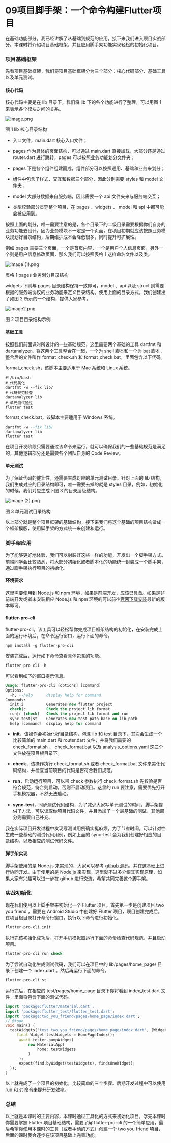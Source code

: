 # 09项目脚手架：一个命令构建Flutter项目

在基础功能部分，我已经讲解了从基础到规范的应用，接下来我们进入项目实战部分。本课时将介绍项目基础框架，并且应用脚手架功能实现轻松的初始化项目。

### 项目基础框架

先看项目基础框架，我们将项目基础框架分为三个部分：核心代码部分、基础工具以及单元测试。

#### 核心代码

核心代码主要是在 lib 目录下，我们将 lib 下的各个功能进行了整理，可以用图 1 来表示各个模块之间的关系。


<Image alt="image.png" src="https://s0.lgstatic.com/i/image/M00/2E/C3/Ciqc1F8Flb-AGmmvAADAcKsYMc8004.png"/> 
  

图 1 lib 核心目录结构

* 入口文件，main.dart 核心入口文件；

* pages 作为具体的页面结构，可以通过 main.dart 直接加载，大部分还是通过 router.dart 进行跳转，pages 可以按照业务功能划分文件夹；

* pages 下是各个组件组建而成，组件部分可以按照通用、基础和业务来划分；

* 组件中包含了样式、交互和数据三个部分，因此分别需要 styles 和 model 文件夹；

* model 大部分数据来自服务端，因此需要一个 api 文件夹来与服务端交互；

* 类型校验部分贯穿整个项目，在 pages 、widgets 、 model 和 api 中都可能会被应用到。

按照上面的划分，唯一需要注意的是，各个目录下的二级目录需要根据你们自身的业务功能去设计。因为业务模块不一定是一个页面，在项目初期就应该按照业务模块规划好目录结构，后期维护成本会降低很多，同时提升可扩展性。

例如 pages 需要三个页面，一个是首页内容，一个是用户个人信息页面，另外一个则是用户信息修改页面，那么我们可以按照表格 1 这样命名文件以及类。


<Image alt="image (1).png" src="https://s0.lgstatic.com/i/image/M00/2E/C3/Ciqc1F8FldOAPQ-gAABVfTIEj5I407.png"/> 
  

表格 1 pages 业务划分目录结构

widgets 下则与 pages 目录结构保持一致即可，model 、api 以及 struct 则需要根据的服务端协议的业务功能来定义目录结构。使用上面的目录方式，我们创建出了如图 2 所示的一个结构，提供大家参考。


<Image alt="image2.png" src="https://s0.lgstatic.com/i/image/M00/2E/CF/CgqCHl8FleuAcV39AABWvTrY5U8584.png"/> 
  

图 2 项目目录结构示例

#### 基础工具

按照我们前面课时所设计的一些基础规范，这里需要两个基础的工具 dartfmt 和 dartanalyzer。将这两个工具整合在一起，一个为 shell 脚本和一个为 bat 脚本，整合后的文件叫作 format_check.sh 和 format_check.bat，里面包含以下代码。

format_check.sh，该脚本主要适用于 Mac 系统和 Linux 系统。

```shell
#!/bin/bash
# 代码美化
dartfmt -w --fix lib/
# 代码规范检查
dartanalyzer lib
# 单元测试通过
flutter test
```

format_check.bat，该脚本主要适用于 Windows 系统。

```sql
dartfmt -w --fix lib/
dartanalyzer lib
flutter test
```

在项目开发阶段只需要通过该命令来运行，就可以确保我们的一些基础规范是满足的，其他逻辑部分还是需要各个团队自身的 Code Review。

#### 单元测试

为了保证代码的健壮性，还需要生成对应的单元测试目录。针对上面的 lib 结构，我们生成对应的目录结构即可，唯一需要去掉的就是 styles 目录，例如，初始化的时候，我们对应生成下图 3 的目录层级结构。


<Image alt="image (2).png" src="https://s0.lgstatic.com/i/image/M00/2E/C3/Ciqc1F8Flg2AZvgFAABbTxGj0PU912.png"/> 
  

图 3 单元测试目录结构

以上部分就是整个项目框架的基础结构，接下来我们将这个基础的项目结构做成一个框架模版，使用脚手架的方式统一来创建和运行。

### 脚手架应用

为了能够更好地体验，我们可以封装好这些一样的功能，开发出一个脚手架方式。前端同学会比较熟悉，将大部分初始化或者脚本化的功能统一封装成一个脚手架，通过脚手架执行项目的初始化。

#### 环境要求

这里需要使用到 Node.js 和 npm 环境，如果是前端开发，应该已具备。如果是非前端开发或者未安装相应 Node.js 和 npm 环境的可以前往[官网下载安装](https://nodejs.org/en/download/)最新的版本即可。

#### flutter-pro-cli

flutter-pro-cli，该工具可以轻松帮你完成项目框架结构的初始化，在安装完成上面的运行环境后，在命令运行窗口，运行下面的命令。

```sql
npm install -g flutter-pro-cli
```

安装完成后，运行如下命令查看具体包含的功能。

```sql
flutter-pro-cli -h
```

可以看到如下的窗口提示信息。

```sql
Usage: flutter-pro-cli [options] [command]
Options:
  -h, --help      display help for command
Commands:
  init|i          Generates new flutter project
  check|c         Check the project lib format
  run|r [check]   Check the project lib format and run
  sync-test|st    Generates new test path base on lib path
  help [command]  display help for command
```

* **init**，该操作会初始化好目录结构，包含 lib 和 test 目录下，其次会生成一个比较简单的 main.dart 和 router.dart 文件，并将我们需要的 check_format.sh 、 check_format.bat 以及 analysis_options.yaml 这三个文件放在项目根目录下。

* **check**，该操作执行 check_format.sh 或者 check_format.bat 文件来美化代码结构，并检查当前项目的代码是否符合我们规范。

* **run**，启动运行项目，可以带 check 参数执行 check_format.sh 先校验是否符合规范，符合则启动，否则不启动项目。这里的 run 要注意，需要优先打开手机模拟器，不然无法启动。

* **sync-test**，同步测试代码结构，为了减少大家写单元测试的时间，脚手架提供了方法，可以读取你项目代码文件，并且添加了一个最基础的测试，其他部分则需要自己补充。

我在实际项目开发过程中发现写测试用例确实挺麻烦，为了节省时间，可以针对性生成一些基础的测试代码用例，例如上面的 sync-test 会为我们创建好相应的目录结构，以及相应的测试代码文件。

#### 脚手架实现

脚手架使用的是 Node.js 来实现的，大家可以参考 [gtihub 源码](https://github.com/love-flutter/flutter-pro-cli)，并在这基础上进行协同开发。由于使用的是 Node.js 来实现，这里就不过多介绍其实现原理，如果大家有兴趣可以进一步在 github 进行交流，希望共同完善这个脚手架。

### 实战初始化

现在我们使用以上脚手架来初始化一个 Flutter 项目。首先第一步是创建项目 two you friend ，需要在 Android Studio 中创建好 Flutter 项目，项目创建完成后，在项目根目录打开命令行窗口，执行以下命令进行初始化。

```sql
flutter-pro-cli init
```

执行完该初始化成功后，打开手机模拟器运行下面的命令检查代码规范，并且启动项目。

```sql
flutter-pro-cli run check
```

为了尝试自动化生成测试代码，我们可以在项目中的 lib/pages/home_page/ 目录下创建一个 index.dart 。然后再运行下面的命令。

```sql
flutter-pro-cli st
```

运行完后，在相应的 test/pages/home_page 目录下你将看到 index_test.dart 文件，里面将包含下面的测试代码。

```dart
import 'package:flutter/material.dart';
import 'package:flutter_test/flutter_test.dart';
import 'package:two_you_friend/pages/home_page/index.dart';
// @todo
void main() {
  testWidgets('test two_you_friend/pages/home_page/index.dart', (WidgetTester tester) async {
     final Widget testWidgets = HomePageIndex();
      await tester.pumpWidget(
          new MaterialApp(
              home: testWidgets
          )
      );
      expect(find.byWidget(testWidgets), findsOneWidget);
  });
}
```

以上就完成了一个项目的初始化，比较简单的三个步骤。后期开发过程中可以使用 run 和 st 命令来提升研发效率。

### 总结

以上就是本课时的主要内容，本课时通过工具化的方式来初始化项目，学完本课时你需要掌握 Flutter 项目基础结构，需要了解 flutter-pro-cli 的一个简单应用，最后希望你使用本课时的工具（或者手动的方式）创建一个 two you friend 项目，后面的课时我会逐步在该项目基础上完善功能。

